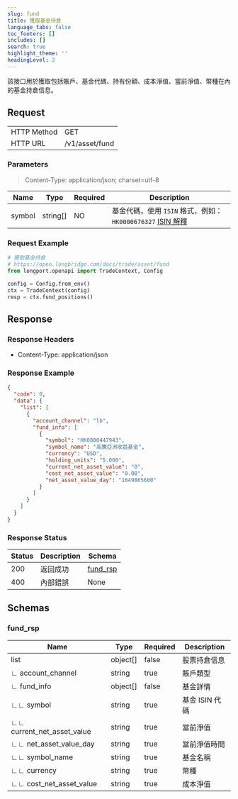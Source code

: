```yaml
---
slug: fund
title: 獲取基金持倉
language_tabs: false
toc_footers: []
includes: []
search: true
highlight_theme: ''
headingLevel: 2
---
```


該接口用於獲取包括賬戶、基金代碼、持有份額、成本淨值、當前淨值、幣種在內的基金持倉信息。

<SDKLinks module="trade" klass="TradeContext" method="fund_positions" />

## Request

<table className="http-basic">
<tbody>
<tr><td className="http-basic-key">HTTP Method</td><td>GET</td></tr>
<tr><td className="http-basic-key">HTTP URL</td><td>/v1/asset/fund </td></tr>
</tbody>
</table>

### Parameters

> Content-Type: application/json; charset=utf-8

| Name   | Type     | Required | Description                                                                                                                                           |
| ------ | -------- | -------- | ----------------------------------------------------------------------------------------------------------------------------------------------------- |
| symbol | string[] | NO       | 基金代碼，使用 `ISIN` 格式，例如：`HK0000676327` <a href="https://en.wikipedia.org/wiki/International_Securities_Identification_Number">ISIN 解釋</a> |

### Request Example

```python
# 獲取基金持倉
# https://open.longbridge.com/docs/trade/asset/fund
from longport.openapi import TradeContext, Config

config = Config.from_env()
ctx = TradeContext(config)
resp = ctx.fund_positions()
```

## Response

### Response Headers

- Content-Type: application/json

### Response Example

```json
{
  "code": 0,
  "data": {
    "list": [
      {
        "account_channel": "lb",
        "fund_info": [
          {
            "symbol": "HK0000447943",
            "symbol_name": "高騰亞洲收益基金",
            "currency": "USD",
            "holding_units": "5.000",
            "current_net_asset_value": "0",
            "cost_net_asset_value": "0.00",
            "net_asset_value_day": "1649865600"
          }
        ]
      }
    ]
  }
}
```

### Response Status

| Status | Description | Schema                      |
| ------ | ----------- | --------------------------- |
| 200    | 返回成功    | [fund_rsp](#schemafund_rsp) |
| 400    | 內部錯誤    | None                        |

<aside className="success">
</aside>

## Schemas

### fund_rsp

<a id="schemafund_rsp"></a>
<a id="schemafund_rsp"></a>

| Name                       | Type     | Required | Description    |
| -------------------------- | -------- | -------- | -------------- |
| list                       | object[] | false    | 股票持倉信息   |
| ∟ account_channel          | string   | true     | 賬戶類型       |
| ∟ fund_info                | object[] | false    | 基金詳情       |
| ∟∟ symbol                  | string   | true     | 基金 ISIN 代碼 |
| ∟∟ current_net_asset_value | string   | true     | 當前淨值       |
| ∟∟ net_asset_value_day     | string   | true     | 當前淨值時間   |
| ∟∟ symbol_name             | string   | true     | 基金名稱       |
| ∟∟ currency                | string   | true     | 幣種           |
| ∟∟ cost_net_asset_value    | string   | true     | 成本淨值       |
